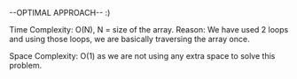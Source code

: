 --OPTIMAL APPROACH-- :)

Time Complexity: O(N), N = size of the array.
Reason: We have used 2 loops and using those loops, we are basically traversing the array once.

Space Complexity: O(1) as we are not using any extra space to solve this problem.
